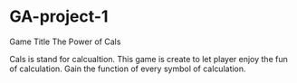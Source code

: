 # GA-project-1

Game Title
The Power of Cals

Cals is stand for calcualtion. This game is create to let player enjoy the fun of calculation. Gain the function of every symbol of calculation.
